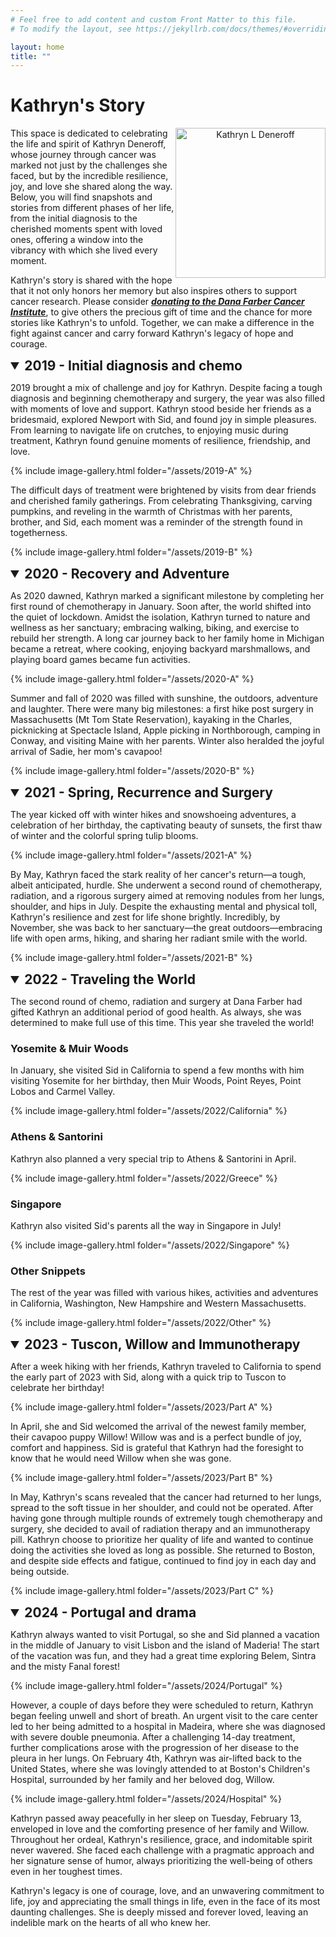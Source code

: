 ```yaml
---
# Feel free to add content and custom Front Matter to this file.
# To modify the layout, see https://jekyllrb.com/docs/themes/#overriding-theme-defaults

layout: home
title: ""
---
```

<style>
    summary {
        font-size: 1.5em; /* Adjust the size as needed to match your <h2> tags */
        font-weight: bold; /* H2 is usually bold */
        margin-bottom: 1em; /* Optional: adjust spacing as needed */
        cursor: pointer; /* Changes cursor to pointer type to indicate clickability */
    }

    /* Additional styling for when the details are open */
    details[open] summary {
        margin-bottom: 0.5em; /* Adjust spacing when expanded, if needed */
    }
</style>


# Kathryn's Story

<p align="center">
  <img src="/assets/kd.jpg" alt="Kathryn L Deneroff" style="width: 240px; float: right"/>
</p>

This space is dedicated to celebrating the life and spirit of Kathryn Deneroff, whose journey through cancer was marked not just by the challenges she faced, but by the incredible resilience, joy, and love she shared along the way. Below, you will find snapshots and stories from different phases of her life, from the initial diagnosis to the cherished moments spent with loved ones, offering a window into the vibrancy with which she lived every moment.


Kathryn's story is shared with the hope that it not only honors her memory but also inspires others to support cancer research. Please consider ***[donating to the Dana Farber Cancer Institute](http://danafarber.jimmyfund.org/goto/kathryn-deneroff)***, to give others the precious gift of time and the chance for more stories like Kathryn's to unfold. Together, we can make a difference in the fight against cancer and carry forward Kathryn's legacy of hope and courage.

<details open> 
<summary>2019 - Initial diagnosis and chemo</summary>

2019 brought a mix of challenge and joy for Kathryn. Despite facing a tough diagnosis and beginning chemotherapy and surgery, the year was also filled with moments of love and support. Kathryn stood beside her friends as a bridesmaid, explored Newport with Sid, and found joy in simple pleasures. From learning to navigate life on crutches, to enjoying music during treatment, Kathryn found genuine moments of resilience, friendship, and love.

{% include image-gallery.html folder="/assets/2019-A" %}

The difficult days of treatment were brightened by visits from dear friends and cherished family gatherings. From celebrating Thanksgiving, carving pumpkins, and reveling in the warmth of Christmas with her parents, brother, and Sid, each moment was a reminder of the strength found in togetherness.

{% include image-gallery.html folder="/assets/2019-B" %}
</details>

<details open>
<summary>2020 - Recovery and Adventure</summary>

As 2020 dawned, Kathryn marked a significant milestone by completing her first round of chemotherapy in January. Soon after, the world shifted into the quiet of lockdown. Amidst the isolation, Kathryn turned to nature and wellness as her sanctuary; embracing walking, biking, and exercise to rebuild her strength. A long car journey back to her family home in Michigan became a retreat, where cooking, enjoying backyard marshmallows, and playing board games became fun activities.

{% include image-gallery.html folder="/assets/2020-A" %}

Summer and fall of 2020 was filled with sunshine, the outdoors, adventure and laughter. There were many big milestones: a first hike post surgery in Massachusetts (Mt Tom State Reservation), kayaking in the Charles, picknicking at Spectacle Island, Apple picking in Northborough, camping in Conway, and visiting Maine with her parents. Winter also heralded the joyful arrival of Sadie, her mom's cavapoo!

{% include image-gallery.html folder="/assets/2020-B" %}

</details>

<details open>
<summary>2021 - Spring, Recurrence and Surgery</summary>

The year kicked off with winter hikes and snowshoeing adventures, a celebration of her birthday, the captivating beauty of sunsets, the first thaw of winter and the colorful spring tulip blooms.

{% include image-gallery.html folder="/assets/2021-A" %}

By May, Kathryn faced the stark reality of her cancer's return—a tough, albeit anticipated, hurdle. She underwent a second round of chemotherapy, radiation, and a rigorous surgery aimed at removing nodules from her lungs, shoulder, and hips in July. Despite the exhausting mental and physical toll, Kathryn's resilience and zest for life shone brightly. Incredibly, by November, she was back to her sanctuary—the great outdoors—embracing life with open arms, hiking, and sharing her radiant smile with the world.

{% include image-gallery.html folder="/assets/2021-B" %}

</details>

<details open>
<summary>2022 - Traveling the World</summary>

The second round of chemo, radiation and surgery at Dana Farber had gifted Kathryn an additional period of good health. As always, she was determined to make full use of this time. This year she traveled the world! 


<h3> Yosemite & Muir Woods </h3>

In January, she visited Sid in California to spend a few months with him visiting Yosemite for her birthday, then Muir Woods, Point Reyes, Point Lobos and Carmel Valley.

{% include image-gallery.html folder="/assets/2022/California" %}

<h3> Athens & Santorini </h3>

Kathryn also planned a very special trip to Athens & Santorini in April.

{% include image-gallery.html folder="/assets/2022/Greece" %}

<h3> Singapore </h3>

Kathryn also visited Sid's parents all the way in Singapore in July!

{% include image-gallery.html folder="/assets/2022/Singapore" %}

<h3> Other Snippets </h3>

The rest of the year was filled with various hikes, activities and adventures in California, Washington, New Hampshire and Western Massachusetts. 

{% include image-gallery.html folder="/assets/2022/Other" %}

</details>

<details open>
<summary>2023 - Tuscon, Willow and Immunotherapy</summary>

After a week hiking with her friends, Kathryn traveled to California to spend the early part of 2023 with Sid, along with a quick trip to Tuscon to celebrate her birthday! 

{% include image-gallery.html folder="/assets/2023/Part A" %}

In April, she and Sid welcomed the arrival of the newest family member, their cavapoo puppy Willow! Willow was and is a perfect bundle of joy, comfort and happiness. Sid is grateful that Kathryn had the foresight to know that he would need Willow when she was gone.

{% include image-gallery.html folder="/assets/2023/Part B" %}

In May, Kathryn's scans revealed that the cancer had returned to her lungs, spread to the soft tissue in her shoulder, and could not be operated. After having gone through multiple rounds of extremely tough chemotherapy and surgery, she decided to avail of radiation therapy and an immunotherapy pill. Kathryn choose to prioritize her quality of life and wanted to continue doing the activities she loved as long as possible. She returned to Boston, and despite side effects and fatigue, continued to find joy in each day and being outside.

{% include image-gallery.html folder="/assets/2023/Part C" %}

</details>

<details open>
<summary>2024 - Portugal and drama</summary>

Kathryn always wanted to visit Portugal, so she and Sid planned a vacation in the middle of January to visit Lisbon and the island of Maderia! The start of the vacation was fun, and they had a great time exploring Belem, Sintra and the misty Fanal forest!

{% include image-gallery.html folder="/assets/2024/Portugal" %}

However, a couple of days before they were scheduled to return, Kathryn began feeling unwell and short of breath. An urgent visit to the care center led to her being admitted to a hospital in Madeira, where she was diagnosed with severe double pneumonia. After a challenging 14-day treatment, further complications arose with the progression of her disease to the pleura in her lungs. On February 4th, Kathryn was air-lifted back to the United States, where she was lovingly attended to at Boston's Children's Hospital, surrounded by her family and her beloved dog, Willow.

{% include image-gallery.html folder="/assets/2024/Hospital" %}

Kathryn passed away peacefully in her sleep on Tuesday, February 13, enveloped in love and the comforting presence of her family and Willow. Throughout her ordeal, Kathryn's resilience, grace, and indomitable spirit never wavered. She faced each challenge with a pragmatic approach and her signature sense of humor, always prioritizing the well-being of others even in her toughest times.

Kathryn's legacy is one of courage, love, and an unwavering commitment to life, joy and appreciating the small things in life, even in the face of its most daunting challenges. She is deeply missed and forever loved, leaving an indelible mark on the hearts of all who knew her.

</details>